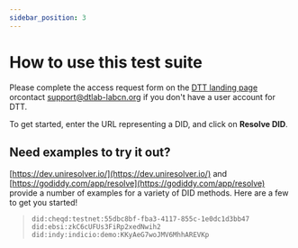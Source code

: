 ```yaml
---
sidebar_position: 3
---
```


# How to use this test suite

Please complete the access request form on the [DTT landing page](https://dtt.dtlab-labcn.app/) orcontact [support@dtlab-labcn.org](mailto:support@dtlab-labcn.org) if you don't have a user account for DTT.

To get started, enter the URL representing a DID, and click on **Resolve DID**.

## Need examples to try it out?

[https://dev.uniresolver.io/](https://dev.uniresolver.io/) and [https://godiddy.com/app/resolve](https://godiddy.com/app/resolve) provide a number of examples for a variety of DID methods.
Here are a few to get you started!

>`did:cheqd:testnet:55dbc8bf-fba3-4117-855c-1e0dc1d3bb47`\
>`did:ebsi:zkC6cUFUs3FiRp2xedNwih2`\
>`did:indy:indicio:demo:KKyAeG7woJMV6MhhAREVKp`
